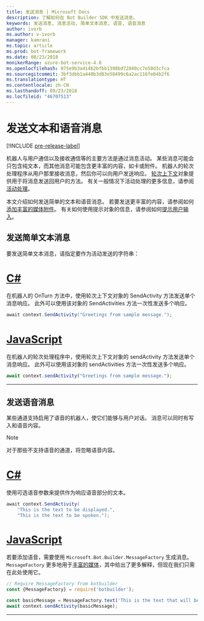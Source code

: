 ```yaml
---
title: 发送消息 | Microsoft Docs
description: 了解如何在 Bot Builder SDK 中发送消息。
keywords: 发送消息, 消息活动, 简单文本消息, 语音, 语音消息
author: ivorb
ms.author: v-ivorb
manager: kamrani
ms.topic: article
ms.prod: bot-framework
ms.date: 08/23/2018
monikerRange: azure-bot-service-4.0
ms.openlocfilehash: 075e9b3a41462bfbb1398bd72840cc7e50d3cfca
ms.sourcegitcommit: 3bf3dbb1a440b3d83e58499c6a2ac116fe04b2f6
ms.translationtype: HT
ms.contentlocale: zh-CN
ms.lasthandoff: 09/23/2018
ms.locfileid: "46707513"
---
```

# <a name="send-text-and-spoken-messages"></a>发送文本和语音消息

[!INCLUDE [pre-release-label](../includes/pre-release-label.md)]

机器人与用户通信以及接收通信等的主要方法是通过消息活动。 某些消息可能会只包含纯文本，而其他消息可能包含更丰富的内容，如卡或附件。 机器人的轮次处理程序从用户那里接收消息，然后你可以向用户发送响应。 [轮次上下文](bot-builder-concept-activity-processing.md#turn-context)对象提供用于将消息发送回用户的方法。 有关一般情况下活动处理的更多信息，请参阅[活动处理](bot-builder-concept-activity-processing.md)。

本文介绍如何发送简单的文本和语音消息。 若要发送更丰富的内容，请参阅如何[添加丰富的媒体附件](bot-builder-howto-add-media-attachments.md)。 有关如何使用提示对象的信息，请参阅如何[提示用户输入](bot-builder-prompts.md)。

## <a name="send-a-simple-text-message"></a>发送简单文本消息

要发送简单文本消息，请指定要作为活动发送的字符串：

# <a name="ctabcsharp"></a>[C#](#tab/csharp)

在机器人的 OnTurn 方法中，使用轮次上下文对象的 SendActivity 方法发送单个消息响应。 此外可以使用该对象的 SendActivities 方法一次性发送多个响应。

```cs
await context.SendActivity("Greetings from sample message.");
```

# <a name="javascripttabjavascript"></a>[JavaScript](#tab/javascript)

在机器人的轮次处理程序中，使用轮次上下文对象的 sendActivity 方法发送单个消息响应。 此外可以使用该对象的 sendActivities 方法一次性发送多个响应。

```javascript
await context.sendActivity("Greetings from sample message.");
```

---

## <a name="send-a-spoken-message"></a>发送语音消息

某些通道支持启用了语音的机器人，使它们能够与用户对话。 消息可以同时有写入和语音内容。

> [!NOTE]
> 对于那些不支持语音的通道，将忽略语音内容。

# <a name="ctabcsharp"></a>[C#](#tab/csharp)

使用可选语音参数来提供作为响应语音部分的文本。

```cs
await context.SendActivity(
    "This is the text to be displayed.",
    "This is the text to be spoken.");
```

# <a name="javascripttabjavascript"></a>[JavaScript](#tab/javascript)

若要添加语音，需要使用 `Microsoft.Bot.Builder.MessageFactory` 生成消息。 `MessageFactory` 更多地用于[丰富的媒体](bot-builder-howto-add-media-attachments.md)，其中给出了更多解释，但现在我们只需在此处使用它。

```javascript
// Require MessageFactory from botbuilder
const {MessageFactory} = require('botbuilder');

const basicMessage = MessageFactory.text('This is the text that will be displayed.', 'This is the text that will be spoken.');
await context.sendActivity(basicMessage);
```

---
